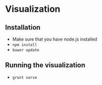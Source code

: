# Visualization

## Installation
- Make sure that you have node.js installed
- `npm install`
- `bower update`

## Running the visualization
- `grunt serve`
